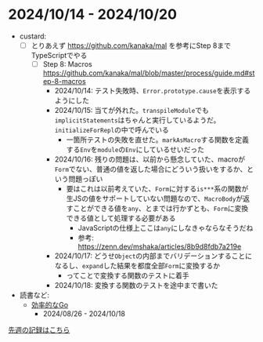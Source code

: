 # 2024/10/14 - 2024/10/20

- custard:
    - [ ] とりあえず <https://github.com/kanaka/mal> を参考にStep 8までTypeScriptでやる
        - [ ] Step 8: Macros <https://github.com/kanaka/mal/blob/master/process/guide.md#step-8-macros>
            - 2024/10/14: テスト失敗時、`Error.prototype.cause`を表示するようにした
            - 2024/10/15: 当てが外れた。`transpileModule`でも`implicitStatements`はちゃんと実行しているようだ。`initializeForRepl`の中で呼んでいる
                - 一箇所テストの失敗を直せた。`markAsMacro`する関数を定義する`Env`を`module`の`Env`にしているせいだった
            - 2024/10/16: 残りの問題は、以前から懸念していた、macroが`Form`でない、普通の値を返した場合にどういう扱いをするか、という問題っぽい
                - 要はこれは以前考えていた、`Form`に対する`is***`系の関数が生JSの値をサポートしていない問題なので、`MacroBody`が返すことができる値を`any`、とまでは行かずとも、`Form`に変換できる値として処理する必要がある
                    - JavaScriptの仕様上ここは`any`にしなきゃならなそうだね
                    - 参考: <https://zenn.dev/mshaka/articles/8b9d8fdb7a219e>
            - 2024/10/17: どうせ`Object`の内部までバリデーションすることになるし、`expand`した結果を都度全部`Form`に変換するか
                - ってことで変換する関数のテストに着手
            - 2024/10/18: 変換する関数のテストを途中まで書いた
- 読書など:
    - [効率的なGo](https://www.oreilly.co.jp//books/9784814400539/)
        - 2024/08/26 - 2024/10/18

[先週の記録はこちら](https://github.com/igrep/daily-commits/blob/89b37816de904f28940c78bc86d2f65e20af7a29/yesterday.md)
